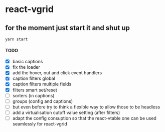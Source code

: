 
# react-vgrid

## for the moment just start it and shut up

`yarn start`

#### TODO
- [x] basic captions
- [x] fix the loader
- [x] add the hover, out and click event handlers
- [x] caption filters global
- [x] caption filters multiple fields
- [x] filters smart set/reset
- [ ] sorters (in captions)
- [ ] groups (config and captions)
- [ ] but even before try to think a flexible way to allow those to be headless
- [ ] add a virtualisation cutoff value setting (after filters)
- [ ] adapt the config consuption so that the react-vtable one can be used seamlessly for react-vgrid
